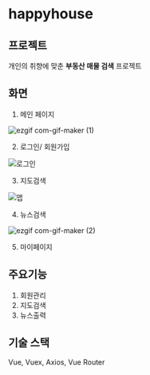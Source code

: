 # happyhouse

## 프로젝트

개인의 취향에 맞춘 **부동산 매물 검색** 프로젝트  

## 화면

1. 메인 페이지

![ezgif com-gif-maker (1)](https://user-images.githubusercontent.com/55429912/123838288-cfab9a00-d946-11eb-8f5b-3f5c1adec7fb.gif)

2. 로그인/ 회원가입

![로그인](https://user-images.githubusercontent.com/55429912/124006304-094ad680-da15-11eb-9624-2ae413177ae8.gif)

3. 지도검색

![맵](https://user-images.githubusercontent.com/55429912/124004986-86754c00-da13-11eb-8513-3f67772989f6.gif)

4. 뉴스검색

![ezgif com-gif-maker (2)](https://user-images.githubusercontent.com/55429912/123839299-ee5e6080-d947-11eb-8f36-293c737f8fe5.gif)

5. 마이페이지


## 주요기능
1. 회원관리
2. 지도검색
3. 뉴스출력 

## 기술 스택

Vue, Vuex, Axios, Vue Router

